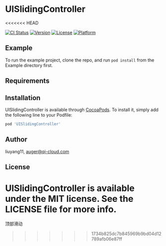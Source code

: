 # UISlidingController
<<<<<<< HEAD

[![CI Status](https://img.shields.io/travis/liuyang11/UISlidingController.svg?style=flat)](https://travis-ci.org/liuyang11/UISlidingController)
[![Version](https://img.shields.io/cocoapods/v/UISlidingController.svg?style=flat)](https://cocoapods.org/pods/UISlidingController)
[![License](https://img.shields.io/cocoapods/l/UISlidingController.svg?style=flat)](https://cocoapods.org/pods/UISlidingController)
[![Platform](https://img.shields.io/cocoapods/p/UISlidingController.svg?style=flat)](https://cocoapods.org/pods/UISlidingController)

## Example

To run the example project, clone the repo, and run `pod install` from the Example directory first.

## Requirements

## Installation

UISlidingController is available through [CocoaPods](https://cocoapods.org). To install
it, simply add the following line to your Podfile:

```ruby
pod 'UISlidingController'
```

## Author

liuyang11, auger@qi-cloud.com

## License

UISlidingController is available under the MIT license. See the LICENSE file for more info.
=======
顶部滑动
>>>>>>> 1734b825dc7b845969b9bd04d12789afb06e87ff
